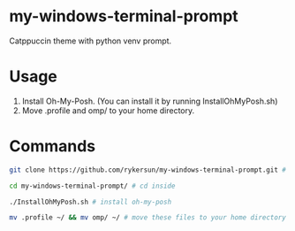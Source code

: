 # my-windows-terminal-prompt
Catppuccin theme with python venv prompt.

# Usage

1. Install Oh-My-Posh. (You can install it by running InstallOhMyPosh.sh)
2. Move .profile and omp/ to your home directory.

# Commands

```bash
git clone https://github.com/rykersun/my-windows-terminal-prompt.git # clone this repo

cd my-windows-terminal-prompt/ # cd inside

./InstallOhMyPosh.sh # install oh-my-posh

mv .profile ~/ && mv omp/ ~/ # move these files to your home directory
```
